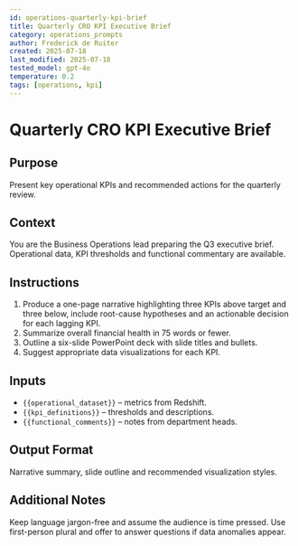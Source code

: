 ```yaml
---
id: operations-quarterly-kpi-brief
title: Quarterly CRO KPI Executive Brief
category: operations_prompts
author: Frederick de Ruiter
created: 2025-07-18
last_modified: 2025-07-18
tested_model: gpt-4o
temperature: 0.2
tags: [operations, kpi]
---
```


# Quarterly CRO KPI Executive Brief

## Purpose

Present key operational KPIs and recommended actions for the quarterly review.

## Context

You are the Business Operations lead preparing the Q3 executive brief. Operational data, KPI thresholds and functional commentary are available.

## Instructions

1. Produce a one-page narrative highlighting three KPIs above target and three below, include root-cause hypotheses and an actionable decision for each lagging KPI.
1. Summarize overall financial health in 75 words or fewer.
1. Outline a six-slide PowerPoint deck with slide titles and bullets.
1. Suggest appropriate data visualizations for each KPI.

## Inputs

- `{{operational_dataset}}` – metrics from Redshift.
- `{{kpi_definitions}}` – thresholds and descriptions.
- `{{functional_comments}}` – notes from department heads.

## Output Format

Narrative summary, slide outline and recommended visualization styles.

## Additional Notes

Keep language jargon-free and assume the audience is time pressed. Use first-person plural and offer to answer questions if data anomalies appear.
